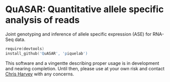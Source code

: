 QuASAR: Quantitative allele specific analysis of reads
========
Joint genotyping and inference of allele specific expression (ASE) for RNA-Seq data.

```S
require(devtools)
install_github('QuASAR', 'piquelab')
```
This software and a vingentte describing proper usage is in development and nearing completion. Until then, please use at your own risk and contact [Chris Harvey](https://github.com/ctharve) with any concerns. 
